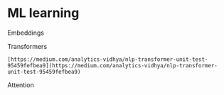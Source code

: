# ML learning

Embeddings

Transformers

    [https://medium.com/analytics-vidhya/nlp-transformer-unit-test-95459fefbea9](https://medium.com/analytics-vidhya/nlp-transformer-unit-test-95459fefbea9)

Attention


